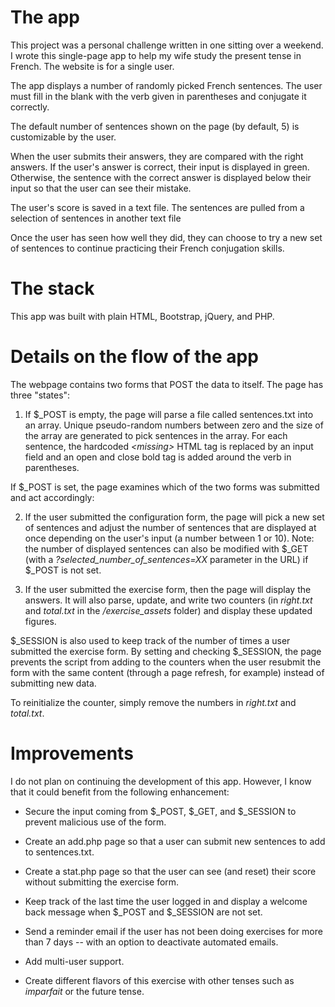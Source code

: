 # The app

This project was a personal challenge written in one sitting over a weekend. I wrote this single-page app to help my wife study the present tense in French. The website is for a single user.

The app displays a number of randomly picked French sentences. The user must fill in the blank with the verb given in parentheses and conjugate it correctly.

The default number of sentences shown on the page (by default, 5) is customizable by the user. 

When the user submits their answers, they are compared with the right answers. If the user's answer is correct, their input is displayed in green. Otherwise, the sentence with the correct answer is displayed below their input so that the user can see their mistake.

The user's score is saved in a text file. The sentences are pulled from a selection of sentences in another text file

Once the user has seen how well they did, they can choose to try a new set of sentences to continue practicing their French conjugation skills.

# The stack

This app was built with plain HTML, Bootstrap, jQuery, and PHP.

# Details on the flow of the app

The webpage contains two forms that POST the data to itself. The page has three "states":

1. If $_POST is empty, the page will parse a file called sentences.txt into an array. Unique pseudo-random numbers between zero and the size of the array are generated to pick sentences in the array. For each sentence, the hardcoded *&lt;missing&gt;* HTML tag is replaced by an input field and an open and close bold tag is added around the verb in parentheses.

If $_POST is set, the page examines which of the two forms was submitted and act accordingly:

2. If the user submitted the configuration form, the page will pick a new set of sentences and adjust the number of sentences that are displayed at once depending on the user's input (a number between 1 or 10). Note: the number of displayed sentences can also be modified with $_GET (with a *?selected_number_of_sentences=XX* parameter in the URL) if $_POST is not set.

3. If the user submitted the exercise form, then the page will display the answers. It will also parse, update, and write two counters (in *right.txt* and *total.txt* in the */exercise_assets* folder) and display these updated figures.

$_SESSION is also used to keep track of the number of times a user submitted the exercise form. By setting and checking $_SESSION, the page prevents the script from adding to the counters when the user resubmit the form with the same content (through a page refresh, for example) instead of submitting new data.

To reinitialize the counter, simply remove the numbers in *right.txt* and *total.txt*.

# Improvements

I do not plan on continuing the development of this app. However, I know that it could benefit from the following enhancement:

* Secure the input coming from $_POST, $_GET, and $_SESSION to prevent malicious use of the form.

* Create an add.php page so that a user can submit new sentences to add to sentences.txt.

* Create a stat.php page so that the user can see (and reset) their score without submitting the exercise form.

* Keep track of the last time the user logged in and display a welcome back message when $_POST and $_SESSION are not set.

* Send a reminder email if the user has not been doing exercises for more than 7 days -- with an option to deactivate automated emails.

* Add multi-user support.

* Create different flavors of this exercise with other tenses such as *imparfait* or the future tense.
